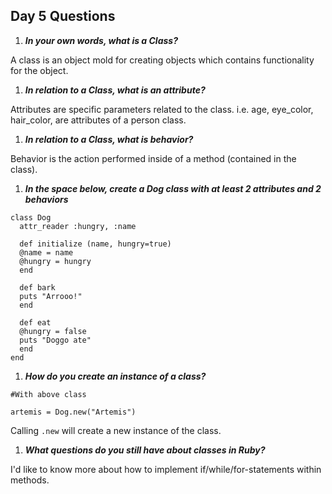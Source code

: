 ## Day 5 Questions

1. ***In your own words, what is a Class?***


A class is an object mold for creating objects which contains functionality for the object.

1. ***In relation to a Class, what is an attribute?***

Attributes are specific parameters related to the class. i.e. age, eye_color, hair_color, are attributes of a person class.

1. ***In relation to a Class, what is behavior?***

Behavior is the action performed inside of a method (contained in the class).

1. ***In the space below, create a Dog class with at least 2 attributes and 2 behaviors***

```
class Dog
  attr_reader :hungry, :name

  def initialize (name, hungry=true)
  @name = name
  @hungry = hungry
  end

  def bark
  puts "Arrooo!"
  end

  def eat
  @hungry = false
  puts "Doggo ate"
  end
end
```

1. ***How do you create an instance of a class?***


```
#With above class

artemis = Dog.new("Artemis")

```
Calling `.new` will create a new instance of the class.

1. ***What questions do you still have about classes in Ruby?***


I'd like to know more about how to implement if/while/for-statements within methods.
